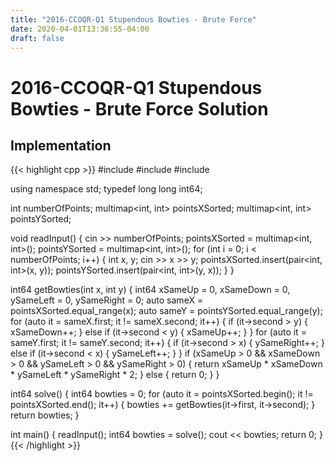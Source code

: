 ```yaml
---
title: "2016-CCOQR-Q1 Stupendous Bowties - Brute Force"
date: 2020-04-01T13:36:55-04:00
draft: false
---
```


# 2016-CCOQR-Q1 Stupendous Bowties - Brute Force Solution

## Implementation

{{< highlight cpp >}}
#include <algorithm>
#include <iostream>
#include <map>
 
using namespace std;
typedef long long int64;
 
int numberOfPoints;
multimap<int, int> pointsXSorted;
multimap<int, int> pointsYSorted;
 
void readInput()
{
    cin >> numberOfPoints;
    pointsXSorted = multimap<int, int>();
    pointsYSorted = multimap<int, int>();
    for (int i = 0; i < numberOfPoints; i++)
    {
        int x, y;
        cin >> x >> y;
        pointsXSorted.insert(pair<int, int>(x, y));
        pointsYSorted.insert(pair<int, int>(y, x));
    }
}
 
int64 getBowties(int x, int y)
{
    int64 xSameUp = 0, xSameDown = 0, ySameLeft = 0, ySameRight = 0;
    auto sameX = pointsXSorted.equal_range(x);
    auto sameY = pointsYSorted.equal_range(y);
    for (auto it = sameX.first; it != sameX.second; it++)
    {
        if (it->second > y)
        {
            xSameDown++;
        }
        else if (it->second < y)
        {
            xSameUp++;
        }
    }
    for (auto it = sameY.first; it != sameY.second; it++)
    {
        if (it->second > x)
        {
            ySameRight++;
        }
        else if (it->second < x)
        {
            ySameLeft++;
        }
    }
    if (xSameUp > 0 && xSameDown > 0 && ySameLeft > 0 && ySameRight > 0)
    {
        return xSameUp * xSameDown * ySameLeft * ySameRight * 2;
    }
    else
    {
        return 0;
    }
}
 
int64 solve()
{
    int64 bowties = 0;
    for (auto it = pointsXSorted.begin(); it != pointsXSorted.end(); it++)
    {
        bowties += getBowties(it->first, it->second);
    }
    return bowties;
}
 
int main()
{
    readInput();
    int64 bowties = solve();
    cout << bowties;
    return 0;
}
{{< /highlight >}}
